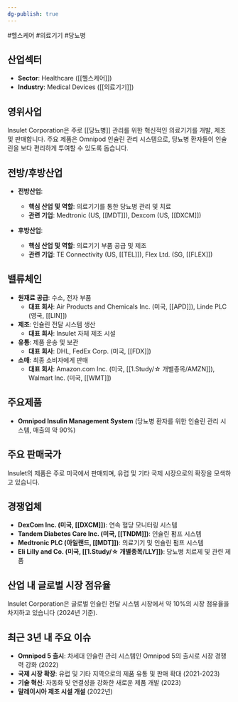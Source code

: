 ```yaml
---
dg-publish: true
---
```

#헬스케어 #의료기기 #당뇨병 

## 산업섹터

- **Sector**: Healthcare ([[헬스케어]])
- **Industry**: Medical Devices ([[의료기기]])

## 영위사업

Insulet Corporation은 주로 [[당뇨병]] 관리를 위한 혁신적인 의료기기를 개발, 제조 및 판매합니다. 주요 제품은 Omnipod 인슐린 관리 시스템으로, 당뇨병 환자들이 인슐린을 보다 편리하게 투여할 수 있도록 돕습니다.

## 전방/후방산업

- **전방산업**:
    
    - **핵심 산업 및 역할**: 의료기기를 통한 당뇨병 관리 및 치료
    - **관련 기업**: Medtronic (US, [[MDT]]), Dexcom (US, [[DXCM]])
    
- **후방산업**:
    
    - **핵심 산업 및 역할**: 의료기기 부품 공급 및 제조
    - **관련 기업**: TE Connectivity (US, [[TEL]]), Flex Ltd. (SG, [[FLEX]])
    

## 밸류체인

- **원재료 공급**: 수소, 전자 부품
    - **대표 회사**: Air Products and Chemicals Inc. (미국, [[APD]]), Linde PLC (영국, [[LIN]])
- **제조**: 인슐린 전달 시스템 생산
    - **대표 회사**: Insulet 자체 제조 시설
- **유통**: 제품 운송 및 보관
    - **대표 회사**: DHL, FedEx Corp. (미국, [[FDX]])
- **소매**: 최종 소비자에게 판매
    - **대표 회사**: Amazon.com Inc. (미국, [[1.Study/☆ 개별종목/AMZN]]), Walmart Inc. (미국, [[WMT]])

## 주요제품

- **Omnipod Insulin Management System** (당뇨병 환자를 위한 인슐린 관리 시스템, 매출의 약 90%)

## 주요 판매국가

Insulet의 제품은 주로 미국에서 판매되며, 유럽 및 기타 국제 시장으로의 확장을 모색하고 있습니다.

## 경쟁업체

- **DexCom Inc. (미국, [[DXCM]])**: 연속 혈당 모니터링 시스템
- **Tandem Diabetes Care Inc. (미국, [[TNDM]])**: 인슐린 펌프 시스템
- **Medtronic PLC (아일랜드, [[MDT]])**: 의료기기 및 인슐린 펌프 시스템
- **Eli Lilly and Co. (미국, [[1.Study/☆ 개별종목/LLY]])**: 당뇨병 치료제 및 관련 제품

## 산업 내 글로벌 시장 점유율

Insulet Corporation은 글로벌 인슐린 전달 시스템 시장에서 약 10%의 시장 점유율을 차지하고 있습니다 (2024년 기준).

## 최근 3년 내 주요 이슈

- **Omnipod 5 출시**: 차세대 인슐린 관리 시스템인 Omnipod 5의 출시로 시장 경쟁력 강화 (2022)
- **국제 시장 확장**: 유럽 및 기타 지역으로의 제품 유통 및 판매 확대 (2021-2023)
- **기술 혁신**: 자동화 및 연결성을 강화한 새로운 제품 개발 (2023)
- **말레이시아 제조 시설 개설** (2022년)
